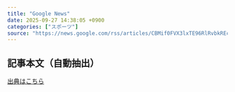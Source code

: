 ```yaml
---
title: "Google News"
date: 2025-09-27 14:38:05 +0900
categories: ["スポーツ"]
source: "https://news.google.com/rss/articles/CBMif0FVX3lxTE96RlRvbkREcFptTWRYWTdjekRhT1QtSUVNR2g0RjVJMG9EM3dDTC1zVmZxQVBiZnNIQTR0b3R5ZnlSd21SYlJGTzJTWkhwb3RqNUFEMkRlbmVzZExXY1JwbkxkRnlyUVFJT01JZm0tcnF5ejlfTHZTQW5XeHFBbjg?oc=5"
---
```


## 記事本文（自動抽出）
<body class="y0K44d EA71Tc" id="readabilityBody"></body>

[出典はこちら](https://news.google.com/rss/articles/CBMif0FVX3lxTE96RlRvbkREcFptTWRYWTdjekRhT1QtSUVNR2g0RjVJMG9EM3dDTC1zVmZxQVBiZnNIQTR0b3R5ZnlSd21SYlJGTzJTWkhwb3RqNUFEMkRlbmVzZExXY1JwbkxkRnlyUVFJT01JZm0tcnF5ejlfTHZTQW5XeHFBbjg?oc=5)
